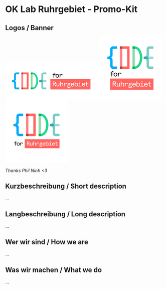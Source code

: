 # OK Lab Ruhrgebiet - Promo-Kit

## Logos / Banner

<img src="https://raw.githubusercontent.com/codeforruhrgebiet/promo/master/logo-long.png" width="300" alt="Landscape"><img src="https://raw.githubusercontent.com/codeforruhrgebiet/promo/master/logo-profil-square.png" width="200" alt="Profil-Square"><img src="https://raw.githubusercontent.com/codeforruhrgebiet/promo/master/logo-profil.png" width="200" alt="Profil">

*Thanks Phil Ninh <3*

## Kurzbeschreibung / Short description
...

## Langbeschreibung / Long description
...

## Wer wir sind / How we are
...

## Was wir machen / What we do
...
